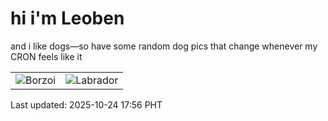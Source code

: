 # hi i'm Leoben

and i like dogs—so have some random dog pics that change whenever my CRON feels like it

|  |  |
|--------|----------|
| ![Borzoi](https://random-dog-vercel.vercel.app/api/random-borzoi?v=1761299794) | ![Labrador](https://random-dog-vercel.vercel.app/api/random-labrador?v=1761299794) |

Last updated: 2025-10-24 17:56 PHT
